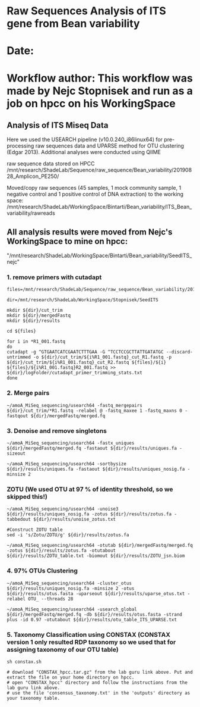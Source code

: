 # Raw Sequences Analysis of ITS gene from Bean variability
# Date: 
# Workflow author: This workflow was made  by Nejc Stopnisek and run as a job on hpcc on his WorkingSpace

## Analysis of ITS Miseq Data
Here we used the USEARCH pipeline (v10.0.240_i86linux64) for pre-processing raw sequences data and UPARSE method for OTU clustering (Edgar 2013). Additional analyses were conducted using QIIME

raw sequence data stored on HPCC
/mnt/research/ShadeLab/Sequence/raw_sequence/Bean_variability/20190828_Amplicon_PE250/

Moved/copy raw sequences (45 samples, 1 mock community sample, 1 negative control and 1 positive control of DNA extraction) to the working space:
/mnt/research/ShadeLab/WorkingSpace/Bintarti/Bean_variability/ITS_Bean_variability/rawreads

## All analysis results were moved from Nejc's WorkingSpace to mine on hpcc: 
"/mnt/research/ShadeLab/WorkingSpace/Bintarti/Bean_variability/SeedITS_nejc"

### 1. remove primers with cutadapt

```
files=/mnt/research/ShadeLab/Sequence/raw_sequence/Bean_variability/20190828_Amplicon_PE250_renamed

dir=/mnt/research/ShadeLab/WorkingSpace/Stopnisek/SeedITS

mkdir ${dir}/cut_trim
mkdir ${dir}/mergedFastq
mkdir ${dir}/results 

cd ${files}

for i in *R1_001.fastq
do
cutadapt -g ^GTGAATCATCGAATCTTTGAA -G ^TCCTCCGCTTATTGATATGC --discard-untrimmed -o ${dir}/cut_trim/${i%R1_001.fastq}_cut_R1.fastq -p ${dir}/cut_trim/${i%R1_001.fastq}_cut_R2.fastq ${files}/${i} ${files}/${i%R1_001.fastq}R2_001.fastq >> ${dir}/logFolder/cutadapt_primer_trimming_stats.txt 
done
```

### 2. Merge pairs

```
~/amoA_MiSeq_sequencing/usearch64 -fastq_mergepairs ${dir}/cut_trim/*R1.fastq -relabel @ -fastq_maxee 1 -fastq_maxns 0 -fastqout ${dir}/mergedFastq/merged.fq

```

### 3. Denoise and remove singletons

```
~/amoA_MiSeq_sequencing/usearch64 -fastx_uniques ${dir}/mergedFastq/merged.fq -fastaout ${dir}/results/uniques.fa -sizeout

~/amoA_MiSeq_sequencing/usearch64 -sortbysize ${dir}/results/uniques.fa -fastaout ${dir}/results/uniques_nosig.fa -minsize 2
```

### ZOTU (We used OTU at 97 % of identity threshold, so we skipped this!)
```
~/amoA_MiSeq_sequencing/usearch64 -unoise3 ${dir}/results/uniques_nosig.fa -zotus ${dir}/results/zotus.fa -tabbedout ${dir}/results/unoise_zotus.txt 

#Construct ZOTU table
sed -i 's/Zotu/ZOTU/g' ${dir}/results/zotus.fa

~/amoA_MiSeq_sequencing/usearch64 -otutab ${dir}/mergedFastq/merged.fq -zotus ${dir}/results/zotus.fa -otutabout ${dir}/results/ZOTU_table.txt -biomout ${dir}/results/ZOTU_jsn.biom 
```

### 4. 97% OTUs Clustering
```
~/amoA_MiSeq_sequencing/usearch64 -cluster_otus ${dir}/results/uniques_nosig.fa -minsize 2 -otus ${dir}/results/otus.fasta -uparseout ${dir}/results/uparse_otus.txt -relabel OTU_ --threads 28

~/amoA_MiSeq_sequencing/usearch64 -usearch_global ${dir}/mergedFastq/merged.fq -db ${dir}/results/otus.fasta -strand plus -id 0.97 -otutabout ${dir}/results/otu_table_ITS_UPARSE.txt
```

### 5. Taxonomy Classification using CONSTAX (CONSTAX version 1 only resulted RDP taxonomy so we used that for assigning taxonomy of our OTU table)
```
sh constax.sh

# download "CONSTAX_hpcc.tar.gz" from the lab guru link above. Put and extract the file on your home directory on hpcc.
# open "CONSTAX_hpcc" directory and follow the instructions from the lab guru link above.
# use the file 'consensus_taxonomy.txt' in the 'outputs' directory as your taxonomy table.
```
